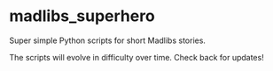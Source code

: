 # madlibs_superhero
Super simple Python scripts for short Madlibs stories.

The scripts will evolve in difficulty over time.
Check back for updates!
